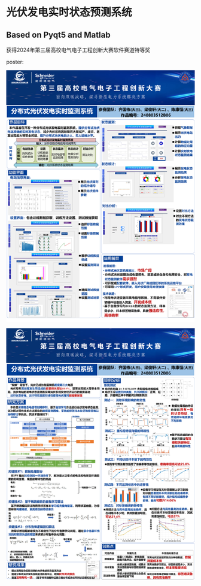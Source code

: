 # 光伏发电实时状态预测系统
## Based on Pyqt5 and Matlab

 获得2024年第三届高校电气电子工程创新大赛软件赛道特等奖

 poster:

   ![第一页](https://github.com/hitefork/Photovoltaic-Power-Generation-Prediction-System/blob/main/poster0.png)

   ![第二页](https://github.com/hitefork/Photovoltaic-Power-Generation-Prediction-System/blob/main/poster1.png)
